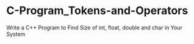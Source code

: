# C-Program_Tokens-and-Operators
Write a C++ Program to Find Size of int, float, double and char in Your System
